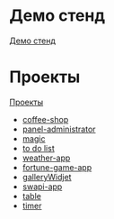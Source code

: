 # Демо стенд
<a href="https://code-rnd.github.io/">Демо стенд</a>

# Проекты
<a href="https://github.com/code-rnd?tab=repositories">Проекты</a>

<ul>
    <li><a href="https://code-rnd.github.io/coffee-shop">coffee-shop</a></li>
    <li><a href="https://code-rnd.github.io/panel-administrator">panel-administrator</a></li>
    <li><a href="https://code-rnd.github.io/magic">magic</a></li>
    <li><a href="https://code-rnd.github.io/toDoList">to do list</a></li>
    <li><a href="https://code-rnd.github.io/weather-app">weather-app</a></li>
    <li><a href="https://code-rnd.github.io/fortune-game-app">fortune-game-app</a></li>
    <li><a href="https://code-rnd.github.io/galleryWidjet">galleryWidjet</a></li>
    <li><a href="https://code-rnd.github.io/swapi-app">swapi-app</a></li>
    <li><a href="https://code-rnd.github.io/table">table</a></li>
    <li><a href="https://code-rnd.github.io/timer">timer</a></li>
</ul>
